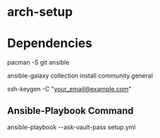 # arch-setup

# Dependencies

pacman -S git ansible

ansible-galaxy collection install community.general

ssh-keygen -C "your_email@example.com"

Ansible-Playbook Command
--------------------------

ansible-playbook --ask-vault-pass setup.yml
